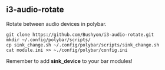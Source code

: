 ## i3-audio-rotate
Rotate between audio devices in polybar.

```
git clone https://github.com/Bushyon/i3-audio-rotate.git
mkdir ~/.config/polybar/scripts/
cp sink_change.sh ~/.config/polybar/scripts/sink_change.sh
cat module.ini >> ~./config/polybar/config.ini
```

Remember to add **sink_device** to your bar modules!
